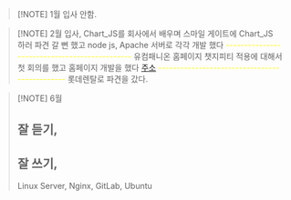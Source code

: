 
> [!NOTE] 1월
> 입사 안함.


> [!NOTE] 2월
> 입사, Chart_JS를 회사에서 배우며 스마일 게이트에 
> Chart_JS 하러 파견 갈 뻔 했고 node js, Apache 서버로 각각 개발 했다
> <font color="#ffff00"> ----------------------------------------------</font>
> 유컴패니온 홈페이지 챗지피티 적용에 대해서 첫 회의를 했고 
> 홈페이지 개발을 했다  [주소](https://ucomgpt.ucomp.co.kr/main/)
> <font color="#ffff00">----------------------------------------------</font>
> 롯데렌탈로 파견을 갔다.



> [!NOTE] 6월
> ## 잘 듣기,
> ## 잘 쓰기,
> Linux Server, Nginx, GitLab, Ubuntu




